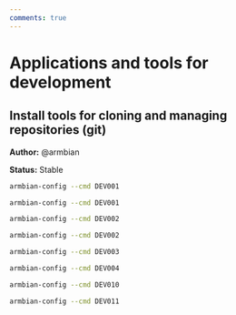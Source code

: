 ```yaml
---
comments: true
---
```


# Applications and tools for development

## Install tools for cloning and managing repositories (git)

**Author:** @armbian

**Status:** Stable


~~~ bash title="Install tools for cloning and managing repositories (git):"
armbian-config --cmd DEV001
~~~


~~~ bash title="Install tools for cloning and managing repositories (git):"
armbian-config --cmd DEV001
~~~


~~~ bash title="Remove tools for cloning and managing repositories (git):"
armbian-config --cmd DEV002
~~~


~~~ bash title="Remove tools for cloning and managing repositories (git):"
armbian-config --cmd DEV002
~~~


~~~ bash title="Armbian router for repository mirror automation:"
armbian-config --cmd DEV003
~~~


~~~ bash title="Remove Armbian router:"
armbian-config --cmd DEV004
~~~


~~~ bash title="Armbian rsyncd server:"
armbian-config --cmd DEV010
~~~


~~~ bash title="Remove Armbian rsyncd server:"
armbian-config --cmd DEV011
~~~
